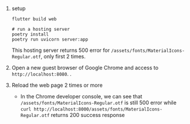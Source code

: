 1. setup

    ```shell
    flutter build web
   
    # run a hosting server
    poetry install
    poetry run uvicorn server:app
    ```
    
    This hosting server returns 500 error for `/assets/fonts/MaterialIcons-Regular.otf`, only first 2 times.

2. Open a new guest browser of Google Chrome and access to `http://localhost:8080`. .

4. Reload the web page 2 times or more

    - In the Chrome developer console, we can see that `/assets/fonts/MaterialIcons-Regular.otf` is still 500 error while `curl http://localhost:8000/assets/fonts/MaterialIcons-Regular.otf` returns 200 success response
